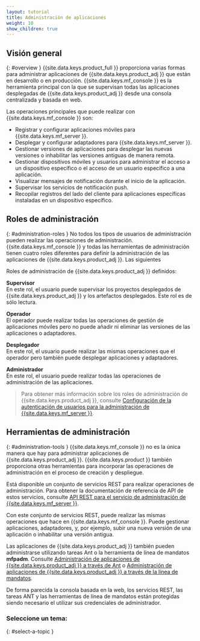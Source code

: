 ```yaml
---
layout: tutorial
title: Administración de aplicaciones
weight: 10
show_children: true
---
```

## Visión general
{: #overview }
{{site.data.keys.product_full }} proporciona varias formas para administrar aplicaciones de {{site.data.keys.product_adj }} que están en desarrollo o en producción.
{{site.data.keys.mf_console }} es la herramienta principal con la que se supervisan todas las aplicaciones desplegadas de {{site.data.keys.product_adj }} desde una consola centralizada y basada en web.


Las operaciones principales que puede realizar con {{site.data.keys.mf_console }} son:

* Registrar y configurar aplicaciones móviles para {{site.data.keys.mf_server }}.
* Desplegar y configurar adaptadores para {{site.data.keys.mf_server }}.
* Gestionar versiones de aplicaciones para desplegar las nuevas versiones o inhabilitar las versiones antiguas de manera remota.
* Gestionar dispositivos móviles y usuarios para administrar el acceso a un dispositivo específico o el acceso de un usuario específico a una aplicación.
* Visualizar mensajes de notificación durante el inicio de la aplicación.
* Supervisar los servicios de notificación push.
* Recopilar registros del lado del cliente para aplicaciones específicas instaladas en un dispositivo específico.

## Roles de administración
{: #administration-roles }
No todos los tipos de usuarios de administración pueden realizar las operaciones de administración.
{{site.data.keys.mf_console }} y todas las herramientas de administración tienen cuatro roles diferentes para definir la administración de las aplicaciones de {{site.data.keys.product_adj }}.
Las siguientes 

Roles de administración de {{site.data.keys.product_adj }} definidos:


**Supervisor**  
En este rol, el usuario puede supervisar los proyectos desplegados de {{site.data.keys.product_adj }} y los artefactos desplegados.
Este rol es de sólo lectura.

**Operador**  
El operador puede realizar todas las operaciones de gestión de aplicaciones móviles pero no puede añadir ni eliminar las versiones de las aplicaciones o adaptadores.


**Desplegador**  
En este rol, el usuario puede realizar las mismas operaciones que el operador pero también puede desplegar aplicaciones y adaptadores.


**Administrador**  
En este rol, el usuario puede realizar todas las operaciones de administración de las aplicaciones.

> Para obtener más información sobre los roles de administración de {{site.data.keys.product_adj }}, consulte [Configuración de la autenticación de usuarios para la administración de {{site.data.keys.mf_server }}](../installation-configuration/production/server-configuration/#configuring-user-authentication-for-mobilefirst-server-administration).
## Herramientas de administración 
{: #administration-tools }
{{site.data.keys.mf_console }} no es la única manera que hay para administrar aplicaciones de {{site.data.keys.product_adj }}.
{{site.data.keys.product }} también proporciona otras herramientas para incorporar las operaciones de administración en el proceso de creación y despliegue.


Está disponible un conjunto de servicios REST para realizar operaciones de administración.
Para obtener la documentación de referencia de API de estos servicios, consulte [API REST para el servicio de administración de {{site.data.keys.mf_server }}](http://www.ibm.com/support/knowledgecenter/SSHS8R_8.0.0/com.ibm.worklight.apiref.doc/apiref/c_restapi_oview.html#restservicesapi).

Con este conjunto de servicios REST, puede realizar las mismas operaciones que hace en {{site.data.keys.mf_console }}.
Puede gestionar aplicaciones, adaptadores, y, por ejemplo, subir una nueva versión de una aplicación o inhabilitar una versión antigua.


Las aplicaciones de {{site.data.keys.product_adj }} también pueden administrarse utilizando tareas Ant o la herramienta de línea de mandatos **mfpadm**.
Consulte [Administración de aplicaciones de {{site.data.keys.product_adj }} a través de Ant](using-ant) o [Administración de aplicaciones de {{site.data.keys.product_adj }} a través de la línea de mandatos](using-cli).

De forma parecida la consola basada en la web, los servicios REST, las tareas ANT y las herramientas de línea de mandatos están protegidas siendo necesario el utilizar sus credenciales de administrador.


### Seleccione un tema:

{: #select-a-topic }

